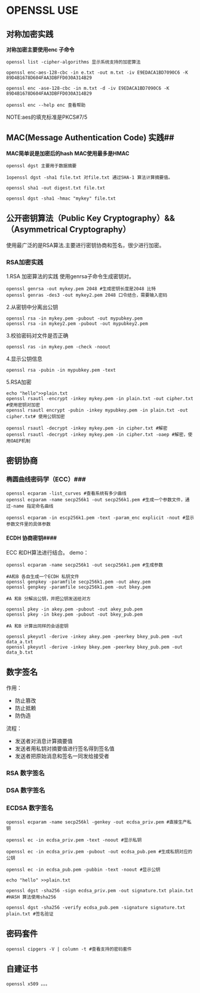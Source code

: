 # OPENSSL USE #

## 对称加密实践 ##

**对称加密主要使用enc 子命令**

	openssl list -cipher-algorithms 显示系统支持的加密算法

	openssl enc-aes-128-cbc -in e.txt -out m.txt -iv E9EDACA1BD7090C6 -K 89D4B1678D604FAA3DBFFD030A314B29

	openssl enc -ase-128-cbc -in m.txt -d -iv E9EDACA1BD7090C6 -K 89D4B1678D604FAA3DBFFD030A314B29

	openssl enc --help enc 查看帮助

NOTE:aes的填充标准是PKCS#7/5

## MAC(Message Authentication Code) 实践##

**MAC简单说是加密后的hash**
**MAC使用最多是HMAC**
	
	openssl dgst 主要用于数据摘要
	
	1openssl dgst -sha1 file.txt 对file.txt 通过SHA-1 算法计算摘要值。

	openssl sha1 -out digest.txt file.txt

	openssl dgst -sha1 -hmac "mykey" file.txt

## 公开密钥算法（Public Key Cryptography）&&（Asymmetrical Cryptography） ##

使用最广泛的是RSA算法.主要进行密钥协商和签名，很少进行加密。

### RSA加密实践 ###
1.RSA 加密算法的实践 使用genrsa子命令生成密钥对。

	openssl genrsa -out mykey.pem 2048 #生成密钥长度是2048 比特
	openssl genras -des3 -out mykey2.pem 2048 口令结合，需要输入密码

2.从密钥中分离出公钥

	openssl rsa -in mykey.pem -pubout -out mypubkey.pem
	openssl rsa -in mykey2.pem -pubout -out mypubkey2.pem
3.校验密码对文件是否正确
	
	openssl ras -in mykey.pem -check -noout
4.显示公钥信息
	
	openssl rsa -pubin -in mypubkey.pem -text
5.RSA加密

	echo "hello">>plain.txt
	openssl rsautl -encrypt -inkey mykey.pem -in plain.txt -out cipher.txt #使用密钥对加密
	openssl rsautl encrypt -pubin -inkey mypubkey.pem -in plain.txt -out cipher.txt# 使用公钥加密

	openssl rsautl -decrypt -inkey mykey.pem -in cipher.txt #解密
	openssl rsautl -decrypt -inkey mykey.pem -in cipher.txt -oaep #解密，使用OAEP机制

## 密钥协商 ##

### 椭圆曲线密码学（ECC）###

	openssl ecparam -list_curves #查看系统有多少曲线
	openssl ecparam -name secp256k1 -out secp256k1.pem #生成一个参数文件，通过-name 指定命名曲线

	openssl ecparam -in escp256k1.pem -text -param_enc explicit -nout #显示参数文件里的具体参数

#### ECDH 协商密钥####

ECC 和DH算法进行结合。
	demo：

	openssl ecparam -name secp256k1 -out secp256k1.pem #生成参数
	
	#A和B 各自生成一个ECDH 私钥文件
	openssl genpkey -paramfile secp256k1.pem -out akey.pem
	openssl genpkey -paramfile secp256k1.pem -out bkey.pem

	#A 和B 分解出公钥，并把公钥发送给对方

	openssl pkey -in akey.pem -pubout -out akey_pub.pem
	openssl pkey -in bkey.pem -pubout -out bkey_pub.pem

	#A 和B 计算出同样的会话密钥

	openssl pkeyutl -derive -inkey akey.pem -peerkey bkey_pub.pem -out data_a.txt
	openssl pkeyutl -derive -inkey bkey.pem -peerkey bkey_pub.pem -out data_b.txt

## 数字签名 ##
作用：
- 防止篡改
- 防止抵赖
- 防伪造

流程：
- 发送者对消息计算摘要值
- 发送者用私钥对摘要值进行签名得到签名值
- 发送者把原始消息和签名一同发给接受者

### RSA 数字签名 ###
### DSA 数字签名 ###
### ECDSA 数字签名 ###

	openssl ecparam -name secp256kl -genkey -out ecdsa_priv.pem #直接生产私钥

	openssl ec -in ecdsa_priv.pem -text -noout #显示私钥

	openssl ec -in ecdsa_priv.pem -pubout -out ecdsa_pub.pem #生成私钥对应的公钥

	openssl ec -in ecdsa_pub.pem -pubbin -text -noout #显示公钥
	
	echo "hello" >>plain.txt

	openssl dgst -sha256 -sign ecdsa_priv.pem -out signature.txt plain.txt #HASH 算法使用sha256

	openssl dgst -sha256 -verify ecdsa_pub.pem -signature signature.txt plain.txt #签名验证


## 密码套件 ##

	openssl cipgers -V | column -t #查看支持的密码套件

## 自建证书 ##

	openssl x509 。。。

	



